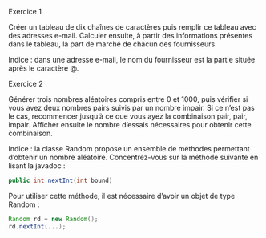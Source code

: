 Exercice 1

Créer un tableau de dix chaînes de caractères puis remplir ce tableau avec des adresses e-mail. Calculer ensuite, à partir des informations présentes dans le tableau, la part de marché de chacun des fournisseurs.

Indice : dans une adresse e-mail, le nom du fournisseur est la partie située après le caractère @.

Exercice 2

Générer trois nombres aléatoires compris entre 0 et 1000, puis vérifier si vous avez deux nombres pairs suivis par un nombre impair. Si ce n’est pas le cas, recommencer jusqu’à ce que vous ayez la combinaison pair, pair, impair. Afficher ensuite le nombre d’essais nécessaires pour obtenir cette combinaison.

Indice : la classe Random propose un ensemble de méthodes permettant d’obtenir un nombre aléatoire. Concentrez-vous sur la méthode suivante en lisant la javadoc :

```java
public int nextInt(int bound)
```

Pour utiliser cette méthode, il est nécessaire d’avoir un objet de type Random :

```java
Random rd = new Random();
rd.nextInt(...);
```

```

```
